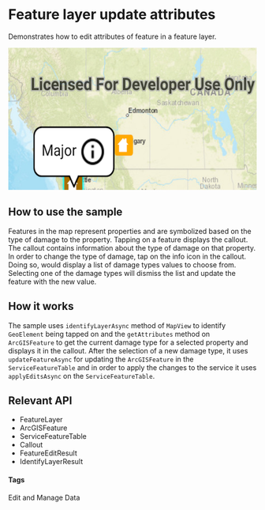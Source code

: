 # Feature layer update attributes
Demonstrates how to edit attributes of feature in a feature layer.      

![Feature Layer Update Attributes App](feature-layer-update-attributes.png)

## How to use the sample
Features in the map represent properties and are symbolized based on the type of damage to the property. Tapping on a feature displays the callout. The callout contains information about the type of damage on that property. In order to change the type of damage, tap on the info icon in the callout. Doing so, would display a list of damage types values to choose from. Selecting one of the damage types will dismiss the list and update the feature with the new value.

## How it works
The sample uses `identifyLayerAsync` method of `MapView` to identify `GeoElement` being tapped on and the `getAttributes` method on `ArcGISFeature` to get the current damage type for a selected property and displays it in the callout. After the selection of a new damage type, it uses `updateFeatureAsync` for updating the `ArcGISFeature` in the `ServiceFeatureTable` and in order to apply the changes to the service it uses `applyEditsAsync` on the `ServiceFeatureTable`.

## Relevant API
* FeatureLayer
* ArcGISFeature
* ServiceFeatureTable
* Callout
* FeatureEditResult
* IdentifyLayerResult

#### Tags
Edit and Manage Data